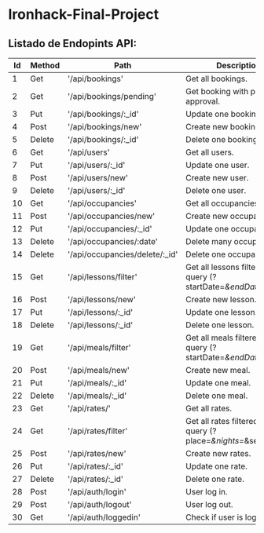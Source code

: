 # Ironhack-Final-Project

## Listado de Endopints API:

| Id  | Method | Path                            | Description                                                    |
| --- | ------ | ------------------------------- | -------------------------------------------------------------- |
| 1   | Get    | '/api/bookings'                 | Get all bookings.                                              |
| 2   | Get    | '/api/bookings/pending'         | Get booking with pending approval.                             |
| 3   | Put    | '/api/bookings/:\_id'           | Update one booking.                                            |
| 4   | Post   | '/api/bookings/new'             | Create new booking.                                            |
| 5   | Delete | '/api/bookings/:\_id'           | Delete one booking.                                            |
| 6   | Get    | '/api/users'                    | Get all users.                                                 |
| 7   | Put    | '/api/users/:\_id'              | Update one user.                                               |
| 8   | Post   | '/api/users/new'                | Create new user.                                               |
| 9   | Delete | '/api/users/:\_id'              | Delete one user.                                               |
| 10  | Get    | '/api/occupancies'              | Get all occupancies.                                           |
| 11  | Post   | '/api/occupancies/new'          | Create new occupancy.                                          |
| 12  | Put    | '/api/occupancies/:\_id'        | Update one occupancy.                                          |
| 13  | Delete | '/api/occupancies/:date'        | Delete many occupancies.                                       |
| 14  | Delete | '/api/occupancies/delete/:\_id' | Delete one occupancy.                                          |
| 15  | Get    | '/api/lessons/filter'           | Get all lessons filtered by query (?startDate=_&endDate=_).    |
| 16  | Post   | '/api/lessons/new'              | Create new lesson.                                             |
| 17  | Put    | '/api/lessons/:\_id'            | Update one lesson.                                             |
| 18  | Delete | '/api/lessons/:\_id'            | Delete one lesson.                                             |
| 19  | Get    | '/api/meals/filter'             | Get all meals filtered by query (?startDate=_&endDate=_).      |
| 20  | Post   | '/api/meals/new'                | Create new meal.                                               |
| 21  | Put    | '/api/meals/:\_id'              | Update one meal.                                               |
| 22  | Delete | '/api/meals/:\_id'              | Delete one meal.                                               |
| 23  | Get    | '/api/rates/'                   | Get all rates.                                                 |
| 24  | Get    | '/api/rates/filter'             | Get all rates filtered by query (?place=_&nights=_&season=\*). |
| 25  | Post   | '/api/rates/new'                | Create new rates.                                              |
| 26  | Put    | '/api/rates/:\_id'              | Update one rate.                                               |
| 27  | Delete | '/api/rates/:\_id'              | Delete one rate.                                               |
| 28  | Post   | '/api/auth/login'               | User log in.                                                   |
| 29  | Post   | '/api/auth/logout'              | User log out.                                                  |
| 30  | Get    | '/api/auth/loggedin'            | Check if user is logged in.                                    |
